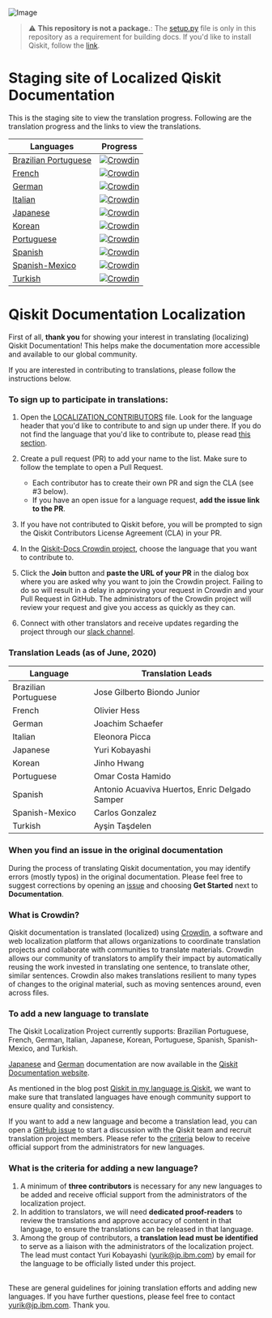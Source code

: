 ![Image](images/qiskit_header.png?raw=true)

> :warning: **This repository is not a package.**: The [setup.py](https://github.com/qiskit-community/qiskit-translations/blob/master/setup.py) file is only in this repository as a requirement for building docs. If you'd like to install Qiskit, follow the [link](https://github.com/Qiskit/qiskit).

# Staging site of Localized Qiskit Documentation

This is the staging site to view the translation progress. Following are the translation progress and the links to view the translations.

| Languages | Progress |
|-----------|----------|
| [Brazilian Portuguese](https://qiskit-community.github.io/qiskit-translations/pt_BR/) | [![Crowdin](https://badges.crowdin.net/qiskit-docs/localized.svg)](https://crowdin.com/project/qiskit-docs/pt-BR#) |
| [French](https://qiskit-community.github.io/qiskit-translations/fr_FR/) | [![Crowdin](https://badges.crowdin.net/qiskit-docs/localized.svg)](https://crowdin.com/project/qiskit-docs/fr#) |
| [German](https://qiskit-community.github.io/qiskit-translations/de_DE/) | [![Crowdin](https://badges.crowdin.net/qiskit-docs/localized.svg)](https://crowdin.com/project/qiskit-docs/de#) |
| [Italian](https://qiskit-community.github.io/qiskit-translations/it_IT/) | [![Crowdin](https://badges.crowdin.net/qiskit-docs/localized.svg)](https://crowdin.com/project/qiskit-docs/it#) |
| [Japanese](https://qiskit-community.github.io/qiskit-translations/ja_JP/) | [![Crowdin](https://badges.crowdin.net/qiskit-docs/localized.svg)](https://crowdin.com/project/qiskit-docs/ja#) |
| [Korean](https://qiskit-community.github.io/qiskit-translations/ko_KR/) | [![Crowdin](https://badges.crowdin.net/qiskit-docs/localized.svg)](https://crowdin.com/project/qiskit-docs/ko#) |
| [Portuguese](https://qiskit-community.github.io/qiskit-translations/pt_PT/) | [![Crowdin](https://badges.crowdin.net/qiskit-docs/localized.svg)](https://crowdin.com/project/qiskit-docs/pt-PT#) |
| [Spanish](https://qiskit-community.github.io/qiskit-translations/es_ES/) | [![Crowdin](https://badges.crowdin.net/qiskit-docs/localized.svg)](https://crowdin.com/project/qiskit-docs/es-ES#) |
| [Spanish-Mexico](https://qiskit-community.github.io/qiskit-translations/es_MX/) | [![Crowdin](https://badges.crowdin.net/qiskit-docs/localized.svg)](https://crowdin.com/project/qiskit-docs/es-MX#) |
| [Turkish](https://qiskit-community.github.io/qiskit-translations/tr_TR/) | [![Crowdin](https://badges.crowdin.net/qiskit-docs/localized.svg)](https://crowdin.com/project/qiskit-docs/tr#) |


# Qiskit Documentation Localization

First of all, **thank you** for showing your interest in translating (localizing) Qiskit Documentation! This helps make the documentation more accessible and available to our global community.

If you are interested in contributing to translations, please follow the instructions below.

### To sign up to participate in translations:
1. Open the [LOCALIZATION_CONTRIBUTORS](https://github.com/qiskit-community/qiskit-translations/blob/master/LOCALIZATION_CONTRIBUTORS) file. Look for the language header that you'd like to contribute to and sign up under there. If you do not find the language that you'd like to contribute to, please read [this section](#to-add-a-new-language-to-translate).<br/>
2. Create a pull request (PR) to add your name to the list. Make sure to follow the template to open a Pull Request.<br/>
      - Each contributor has to create their own PR and sign the CLA (see #3 below).
      - If you have an open issue for a language request, **add the issue link to the PR**.

3. If you have not contributed to Qiskit before, you will be prompted to sign the Qiskit Contributors License Agreement (CLA) in your PR.<br/>
4. In the [Qiskit-Docs Crowdin project](https://crowdin.com/project/qiskit-docs), choose the language that you want to contribute to.<br/>
5. Click the **Join** button and **paste the URL of your PR** in the dialog box where you are asked why you want to join the Crowdin project. Failing to do so will result in a delay in approving your request in Crowdin and your Pull Request in GitHub. The administrators of the Crowdin project will review your request and give you access as quickly as they can.<br/>
6. Connect with other translators and receive updates regarding the project through our [slack channel](https://join.slack.com/share/zt-f6klra3n-CDutz6KkYu9JWhgTzWVvrQ).

### Translation Leads (as of June, 2020)
| Language | Translation Leads |
| ---     | ---    |
| Brazilian Portuguese | Jose Gilberto Biondo Junior |
| French | Olivier Hess |
| German | Joachim Schaefer |
| Italian | Eleonora Picca |
| Japanese | Yuri Kobayashi |
| Korean | Jinho Hwang |
| Portuguese | Omar Costa Hamido |
| Spanish | Antonio Acuaviva Huertos, Enric Delgado Samper |
| Spanish-Mexico | Carlos Gonzalez |
| Turkish | Ayşin Taşdelen |

### When you find an issue in the original documentation
During the process of translating Qiskit documentation, you may identify errors (mostly typos) in the original documentation. Please feel free to suggest corrections by opening an [issue](https://github.com/Qiskit/qiskit/issues/new/choose) and choosing **Get Started** next to **Documentation**.


### What is Crowdin?
Qiskit documentation is translated (localized) using [Crowdin](https://crowdin.com/), a software and web localization platform that allows organizations to coordinate translation projects and collaborate with communities to translate materials. Crowdin allows our community of translators to amplify their impact by automatically reusing the work invested in translating one sentence, to translate other, similar sentences. Crowdin also makes translations resilient to many types of changes to the original material, such as moving sentences around, even across files.


### To add a new language to translate
The Qiskit Localization Project currently supports: Brazilian Portuguese, French, German, Italian, Japanese, Korean, Portuguese, Spanish, Spanish- Mexico, and Turkish.

[Japanese](https://qiskit.org/documentation/locale/ja_JP/index.html) and [German](https://qiskit.org/documentation/locale/de_DE/index.html) documentation are now available in the [Qiskit Documentation website](https://qiskit.org/documentation/index.html).

As mentioned in the blog post [Qiskit in my language is Qiskit](https://medium.com/qiskit/qiskit-in-my-language-is-qiskit-73d4626a99d3), we want to make sure that translated languages have enough community support to ensure quality and consistency. <br/>

If you want to add a new language and become a translation lead, you can open a [GitHub issue](https://github.com/qiskit-community/qiskit-translations/issues/new/choose) to start a discussion with the Qiskit team and recruit translation project members. Please refer to the [criteria](#what-is-the-criteria-for-adding-a-new-language?) below to receive official support from the administrators for new languages.

### What is the criteria for adding a new language?
1. A minimum of **three contributors** is necessary for any new languages to be added and receive official support from the administrators of the localization project.<br/>
2. In addition to translators, we will need **dedicated proof-readers** to review the translations and approve accuracy of content in that language, to ensure the translations can be released in that language.<br/>
3. Among the group of contributors, a **translation lead must be identified** to serve as a liaison with the administrators of the localization project. The lead must contact Yuri Kobayashi (yurik@jp.ibm.com) by email for the language to be officially listed under this project. <br/><br/>

These are general guidelines for joining translation efforts and adding new languages. If you have further questions, please feel free to contact yurik@jp.ibm.com. Thank you.

